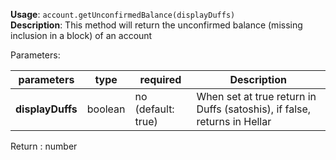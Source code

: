 **Usage**: `account.getUnconfirmedBalance(displayDuffs)`      
**Description**: This method will return the unconfirmed balance (missing inclusion in a block) of an account

Parameters: 

| parameters         | type      | required            | Description                                                                       |  
|--------------------|-----------|---------------------| -------------------------------------------------------------------------------	  |
| **displayDuffs**   | boolean   | no (default: true)  | When set at true return in Duffs (satoshis), if false, returns in Hellar    |

Return : number
